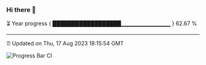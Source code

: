 ### Hi there 👋

⏳ Year progress { ██████████████████▁▁▁▁▁▁▁▁▁▁▁▁ } 62.67 %

---

⏰ Updated on Thu, 17 Aug 2023 18:15:54 GMT

![Progress Bar CI](https://github.com/liununu/liununu/workflows/Progress%20Bar%20CI/badge.svg)
